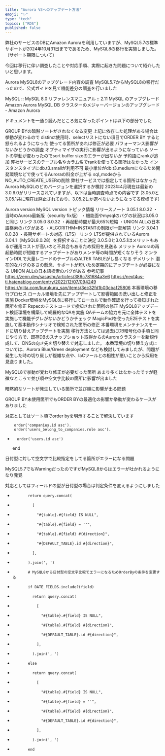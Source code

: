 ```yaml
---
title: "Aurora V3へのアップデート方法"
emoji: "✨"
type: "tech"
topics: ["RDS"]
published: false
---
```


弊社のサービスのDBにAmazon Auroraを利用していますが、MySQL5.7の標準サポートが2024年10月31日までであるため、MySQL8の移行を実施しました。（サポート期限について）

今回は移行に伴い調査したことや対応手順、実際に起きた問題について紹介したいと思います。

Aurora MySQL8のアップグレード内容の調査
MySQL5.7からMySQL8の移行だったので、公式ガイドを見て機能差分の調査を行いました

MySQL :: MySQL 8.0 リファレンスマニュアル :: 2.11 MySQL のアップグレード
Amazon Aurora MySQL DB クラスターのメジャーバージョンのアップグレード - Amazon Aurora

ドキュメントを一通り読んだところ気になったポイントは以下の部分でした

GROUP BYの暗黙ソートがされなくなる変更
上記に依存した処理がある場合は挙動が変わるので
distinct使用時、selectリストにない項目でORDER BY すると怒られるようになった
使ってる箇所があれば修正が必要
パフォーマンス影響がないかどうかの調査
オプティマイザの実行に影響が出るようになっている
ソートの挙動が変わったのでsort buffer sizeのエラーが出ないか
予約語にrankが追加
弊社サービスのテーブル名やカラム名でrankを使ってる箇所はなかった
インスタンスタイプにdb.t3.smallが利用不可
最小単位がdb.t3.mediumになるため開発環境などで使ってるAuroraの料金が上がる
sql_modeからNO_AUTO_CREATE_USERの削除
弊社サービスでは指定してる箇所はなかった
Aurora MySQLのどのバージョンを選択するか検討
2023年4月現在は最新の3.0.6.0がリリースされていますが、以下は当時調査時点での内容です
(3.05.0と3.05.1共に現在は廃止されており、3.05.2しか選べないようになってる模様です)

Aurora version	MySQL version	トピック情報	リリースノート
3.05.1	8.0.32	・当時のAurora最新版（security fix版）
・機能面やmysqlのバグの状況は3.05.0と同じ	リンク
3.05.0	8.0.32	・再起動時間が最大65%短縮
・UNION ALLの日本語検索のバグがある
・ALGORITHM=INSTANTの制限が一部解禁	リンク
3.04.1	8.0.28	・長期サポートの対応（LTS）	リンク
LTSが提供されているAurora 3.04.1（MySQL8.0.28）を採択することに決定
3.0.5.0と3.0.5.1はメリットもあるが運用コストが高いのと不具合もあるため採用を見送る
メリット
Auroraの再起動時間が短縮するアップデートがありメンテ等の時間が短くなりそう
オンラインDDLで大量レコードのテーブルのALTER TABLEがし易くなる
デメリット
潜在的なバグの多さの懸念、サポートが短いため定期的にアップデートが必要になる
UNION ALLの日本語検索のバグがある
参考記事
https://zenn.dev/sasashu/articles/386c781684a3e6
https://next4us-ti.hatenablog.com/entry/2022/12/07/094249
https://qiita.com/kurukuru_san/items/3ec32fd1b03cbaf25806
本番環境の移行プロセス
ローカル環境を先にアップデートして影響範囲の洗い出しと修正を実施
Docker環境をMySQL8に移行してローカルで動作確認を行って検知された箇所を修正
Rspecのテストコードで検知された箇所の修正
MySQL8アップデート検証環境を構築して網羅的なQAを実施
QAチームの協力を元に全体テストを実施して機能デグレがないかどうかチェック
MagicPodを使ったE2Eテストを実施して基本動作シナリオで検知された箇所の修正
本番環境をメンテナンスモードに切り替えアップデートを実施
移行方法としては過去にDB暗号化の手順と同じやり方で、既存DBのスナップショット取得からのAuroraクラスターを新規作成して、DNSの向き先を切り替えで対応しました。
本番環境の切り替え方式については、Aurora Blue/Green deployment なども検討してみましたが、問題が発生した時の切り戻しが複雑な点や、IaCツールとの相性が悪いことから採用を見送りました。

MySQL8で挙動が変わり修正が必要だった箇所
あまり多くはなかったですが軽微なところで並び順や空文字比較の箇所に影響が出ました

暗黙的なソートが発生している箇所で並び順に影響が出る問題

GROUP BY未使用箇所でもORDER BYの最適化の影響か挙動が変わるケースがありました

対応としてはソート順でorder byを明示することで解決しています

        order('companies.id asc').
        order('users_belong_to_companies.role asc').
+       order('users.id asc')
    end

日付型に対して空文字で比較指定をしてる箇所がエラーになる問題

MySQL5.7でもWarningだったのですがMySQL8からはエラーが吐かれるようになり発覚

対応としてはフィールドの型が日付型の場合は判定条件を変えるようにしました

-            return query.concat(
-              [
-                "#{table}.#{field} IS NULL",
-                "#{table}.#{field} = ''",
-                "#{table}.#{field} #{direction}",
-                "#{DEFAULT_TABLE}.id #{direction}",
-              ],
-            ).join(', ')

+            # MySQL8から日付型の空文字比較でエラーになるためOrderByの条件を変更する
+            if DATE_FIELDS.include?(field)
+              return query.concat(
+                [
+                  "#{table}.#{field} IS NULL",
+                  "#{table}.#{field} #{direction}",
+                  "#{DEFAULT_TABLE}.id #{direction}",
+                ],
+              ).join(', ')
+            else
+              return query.concat(
+                [
+                  "#{table}.#{field} IS NULL",
+                  "#{table}.#{field} = ''",
+                  "#{table}.#{field} #{direction}",
+                  "#{DEFAULT_TABLE}.id #{direction}",
+                ],
+              ).join(', ')
+            end
